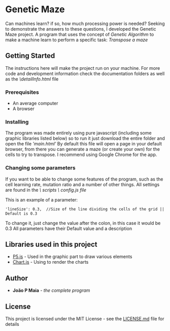 # Genetic Maze

Can machines learn? if so, how much processing power is needed? Seeking to demonstrate the answers to these questions, I developed the Genetic Maze project. A program that uses the concept of *Genetic Algorithm* to make a machine learn to perform a specific task: *Transpose a maze*

## Getting Started

The instructions here will make the project run on your machine. For more code and development information check the documentation folders as well as the *\detailInfo.html* file

### Prerequisites

 - An average computer
 - A browser
  
### Installing

The program was made entirely using pure javascript (including some graphic libraries listed below) so to run it just download the entire folder and open the file *'main.html'*
By default this file will open a page in your default browser, from there you can generate a maze (or create your own) for the cells to try to transpose.
I recommend using Google Chrome for the app.

### Changing some parameters
If you want to be able to change some features of the program, such as the cell learning rate, mutation ratio and a number of other things.
All settings are found in the *\ scripts \ config.js file*

This is an example of a parameter:

    'lineSize': 0.3,  //Size of the line dividing the cells of the grid || Default is 0.3
To change it, just change the value after the colon, in this case it would be 0.3
All parameters have their Default value and a description


## Libraries used in this project

* [P5.js]([https://p5js.org/](https://p5js.org/)) - Used in the graphic part to draw various elements
* [Chart.js]([https://www.chartjs.org/](https://www.chartjs.org/)) - Using to render the charts

## Author

* **João P Maia** - *the complete program* 

## License

This project is licensed under the MIT License - see the [LICENSE.md](LICENSE.md) file for details

